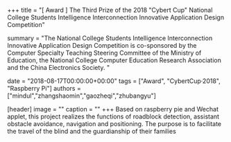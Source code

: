 +++
title = "[ Award ] The Third Prize of the 2018 "Cybert Cup" National College Students Intelligence Interconnection Innovative Application Design Competition"

summary = "The National College Students Intelligence Interconnection Innovative Application Design Competition is co-sponsored by the Computer Specialty Teaching Steering Committee of the Ministry of Education, the National College Computer Education Research Association and the China Electronics Society.
"

date = "2018-08-17T00:00:00+00:00"
tags = ["Award", "CybertCup·2018", "Raspberry Pi"]
authors = ["mindul","zhangshaomin","gaozheqi","zhubangyu"]

[header]
image = ""
caption = ""
+++
Based on raspberry pie and Wechat applet, this project realizes the functions of roadblock detection, assistant obstacle avoidance, navigation and positioning. The purpose is to facilitate the travel of the blind and the guardianship of their families